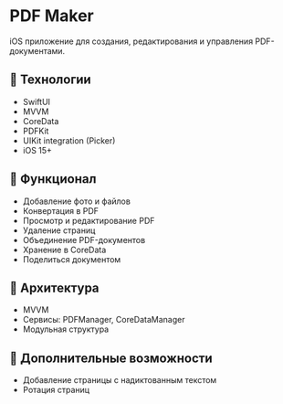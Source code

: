 # PDF Maker

iOS приложение для создания, редактирования и управления PDF-документами.

## 📱 Технологии
- SwiftUI
- MVVM
- CoreData
- PDFKit
- UIKit integration (Picker)
- iOS 15+

## 🚀 Функционал
- Добавление фото и файлов
- Конвертация в PDF
- Просмотр и редактирование PDF
- Удаление страниц
- Объединение PDF-документов
- Хранение в CoreData
- Поделиться документом

## 🧩 Архитектура
- MVVM
- Сервисы: PDFManager, CoreDataManager
- Модульная структура

## 🧠 Дополнительные возможности
- Добавление страницы с надиктованным текстом
- Ротация страниц
